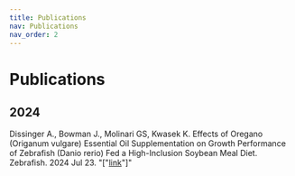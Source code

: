 ```yaml
---
title: Publications
nav: Publications
nav_order: 2
---
```


# Publications

## 2024 

Dissinger A., Bowman J., Molinari GS, Kwasek K. Effects of Oregano (Origanum vulgare) Essential Oil Supplementation on Growth Performance of Zebrafish (Danio rerio) Fed a High-Inclusion Soybean Meal Diet. Zebrafish. 2024 Jul 23. "["[link](https://www.liebertpub.com/doi/10.1089/zeb.2024.0139)"]"
